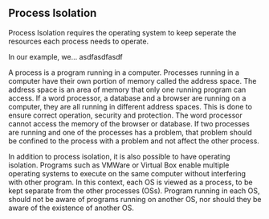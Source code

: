## Process Isolation

Process Isolation requires the operating system to keep seperate the resources each process needs to operate. 

In our example, we... asdfasdfasdf

A process is a program running in a computer. Processes running in a computer have their own portion of memory called the address space. The address space is an area of memory that only one running program can access. If a word processor, a database and a browser are running on a computer, they are all running in different address spaces. This is done to ensure correct operation, security and protection. The word processor cannot access the memory of the browser or database. If two processes are running and one of the processes has a problem, that problem should be confined to the process with a problem and not affect the other process. 

In addition to process isolation, it is also possible to have operating isolation. Programs such as VMWare or Virtual Box enable multiple operating systems to execute on the same computer without interfering with other program. In this context, each OS is viewed as a process, to be kept separate from the other processes (OSs). Program running in each OS, should not be aware of programs running on another OS, nor should they be aware of the existence of another OS. 
